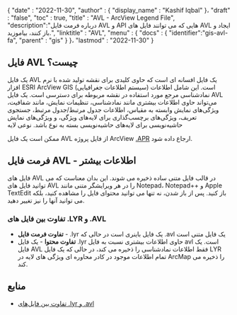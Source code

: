 {
  "date" : "2022-11-30",
  "author" : {
    "display_name" : "Kashif Iqbal"
}،
  "draft" : "false",
  "toc" : true,
  "title" : "AVL - ArcView Legend File",
  "description":"درباره فرمت فایل AVL و API هایی که می توانند فایل های AVL ایجاد و باز کنند، بیاموزید.",
  "linktitle" : "AVL",
  "menu" : {
    "docs" : {
      "identifier":"gis-avl-fa",
      "parent" : "gis"
}
}،
  "lastmod" : "2022-11-30"
}

## فایل AVL چیست؟

یک فایل AVL یک فایل افسانه ای است که حاوی کلیدی برای نقشه تولید شده با نرم افزار ESRI ArcView GIS (سیستم اطلاعات جغرافیایی) است. این شامل اطلاعات نمادشناسی مرجع مورد استفاده در نقشه مربوطه برای دسترسی است. یک فایل AVL می‌تواند حاوی اطلاعات بیشتری مانند نمادشناسی، تنظیمات نمایش، مانند شفافیت، ویژگی‌های نمایش وابسته به مقیاس، اطلاعات جدول مرتبط/جدول مرتبط، جستجوی تعریف، ویژگی‌های برچسب‌گذاری برای لایه‌های ویژگی، و ویژگی‌های نمایش حاشیه‌نویسی برای لایه‌های حاشیه‌نویسی بسته به نوع باشد. نوعی لایه

ممکن است یک فایل AVL از فایل پروژه ArcView [.APR](/gis/apr/) ارجاع داده شود.

## فرمت فایل AVL - اطلاعات بیشتر

فایل های AVL در قالب فایل متنی ساده ذخیره می شوند. این بدان معناست که می توانید فایل های AVL را در هر ویرایشگر متنی مانند Notepad، Notepad++ و Apple TextEdit باز کنید. پس از باز شدن، نه تنها می توانید محتوای فایل را مشاهده کنید، بلکه می توانید آنها را نیز تغییر دهید.

### تفاوت بین فایل های .LYR و .AVL

 * **تفاوت فرمت فایل** - .lyr یک فایل باینری است در حالی که .avl یک فایل متنی است
 * **تفاوت محتوا** - یک فایل .lyr حاوی اطلاعات بیشتری نسبت به فایل avl است. یک فایل AVL فقط اطلاعات نمادشناسی را ذخیره می کند، در حالی که یک فایل LYR تمام اطلاعات موجود در کادر محاوره ای ویژگی های لایه در ArcMap را ذخیره می کند.

## منابع

* [تفاوت بین فایل‌های .lyr و .avl](https://support.esri.com/en/technical-article/000005936)


